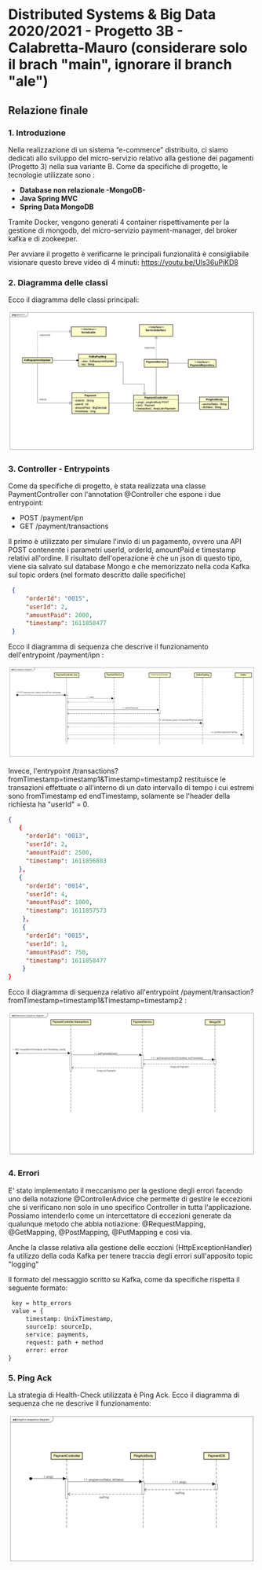 # Distributed Systems & Big Data 2020/2021 - Progetto 3B - Calabretta-Mauro (considerare solo il brach "main", ignorare il branch "ale")

## Relazione finale

### 1. Introduzione
Nella realizzazione di un sistema “e-commerce” distribuito, ci siamo dedicati allo sviluppo del micro-servizio relativo alla gestione dei pagamenti (Progetto 3) nella sua variante B. 
Come da specifiche di progetto, le tecnologie utilizzate sono : 
- **Database non relazionale -MongoDB-** 
- **Java Spring MVC**
- **Spring Data MongoDB**

Tramite Docker, vengono generati 4 container rispettivamente per la gestione di mongodb, del micro-servizio payment-manager, del broker kafka e di zookeeper.

Per avviare il progetto è verificarne le principali funzionalità è consigliabile visionare questo breve video di 4 minuti:   https://youtu.be/Uls36uPjKD8

### 2. Diagramma delle classi

Ecco il diagramma delle classi principali:

![ClassDiagram](img/Class_Diagram.jpg)


### 3. Controller - Entrypoints

Come da specifiche di progetto, è stata realizzata una classe PaymentController con l'annotation @Controller che espone i due entrypoint:

- POST /payment/ipn
- GET /payment/transactions

Il primo è utilizzato per simulare l'invio di un pagamento, ovvero una API POST contenente i parametri userId, orderId, amountPaid e timestamp relativi all'ordine.
Il risultato dell'operazione è che un json di questo tipo, viene sia salvato sul database Mongo e che memorizzato nella coda Kafka sul topic orders (nel formato descritto dalle specifiche)

``` JSON
 {
     "orderId": "0015",
     "userId": 2,
     "amountPaid": 2000,
     "timestamp": 1611858477
 }
```

Ecco il diagramma di sequenza che descrive il funzionamento dell'entrypoint /payment/ipn  :

![ipn](img/ipn_seq_diagram.jpg)

Invece, l'entrypoint /transactions?fromTimestamp=timestamp1&Timestamp=timestamp2 restituisce le transazioni effettuate o all'interno di un dato intervallo di tempo i cui estremi sono fromTimestamp ed endTimestamp, solamente se l'header della richiesta ha "userId" = 0.

``` JSON
{
   {
     "orderId": "0013",
     "userId": 2,
     "amountPaid": 2500,
     "timestamp": 1611856883
   },
   {
     "orderId": "0014",
     "userId": 4,
     "amountPaid": 1000,
     "timestamp": 1611857573
    },
    {
     "orderId": "0015",
     "userId": 1,
     "amountPaid": 750,
     "timestamp": 1611858477
    }
}
```

Ecco il diagramma di sequenza relativo all'entrypoint /payment/transaction?fromTimestamp=timestamp1&Timestamp=timestamp2   :

![transactions](img/Transaction_seq_diagram.jpg)


### 4. Errori

E' stato implementato il meccanismo per la gestione degli errori facendo uno della notazione @ControllerAdvice che permette di gestire le eccezioni che si verificano non solo in uno specifico Controller in tutta l'applicazione.
Possiamo intenderlo come un intercettatore di eccezioni generate da qualunque metodo che abbia notiazione:  @RequestMapping, @GetMapping, @PostMapping, @PutMapping e così via.

Anche la classe relativa alla gestione delle ecczioni (HttpExceptionHandler) fa utilizzo della coda Kafka per tenere traccia degli errori sull'apposito topic "logging"

Il formato del messaggio scritto su Kafka, come da specifiche rispetta il seguente formato:

```
 key = http_errors
 value = {
     timestamp: UnixTimestamp,
     sourceIp: sourceIp,
     service: payments,
     request: path + method
     error: error
}
```


### 5. Ping Ack

La strategia di Health-Check utilizzata è Ping Ack.
Ecco il diagramma di sequenza che ne descrive il funzionamento:

![PingAck](img/PingAck_seq_diagram.jpg)
